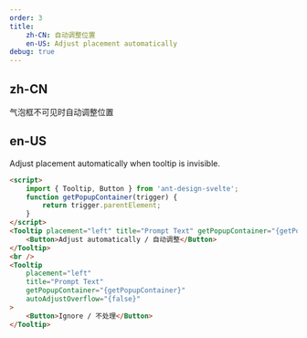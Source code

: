 ```yaml
---
order: 3
title:
    zh-CN: 自动调整位置
    en-US: Adjust placement automatically
debug: true
---
```


## zh-CN

气泡框不可见时自动调整位置

## en-US

Adjust placement automatically when tooltip is invisible.

```html
<script>
    import { Tooltip, Button } from 'ant-design-svelte';
    function getPopupContainer(trigger) {
        return trigger.parentElement;
    }
</script>
<Tooltip placement="left" title="Prompt Text" getPopupContainer="{getPopupContainer}">
    <Button>Adjust automatically / 自动调整</Button>
</Tooltip>
<br />
<Tooltip
    placement="left"
    title="Prompt Text"
    getPopupContainer="{getPopupContainer}"
    autoAdjustOverflow="{false}"
>
    <Button>Ignore / 不处理</Button>
</Tooltip>
```
